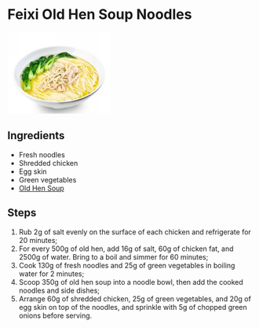 # Feixi Old Hen Soup Noodles

![Feixi Old Hen Soup Noodles](/images/肥西老母鸡汤面.png)

## Ingredients

- Fresh noodles
- Shredded chicken
- Egg skin
- Green vegetables
- [Old Hen Soup](/汤/老鸡汤.md)

## Steps

1. Rub 2g of salt evenly on the surface of each chicken and refrigerate for 20 minutes;
2. For every 500g of old hen, add 16g of salt, 60g of chicken fat, and 2500g of water. Bring to a boil and simmer for 60 minutes;
3. Cook 130g of fresh noodles and 25g of green vegetables in boiling water for 2 minutes;
4. Scoop 350g of old hen soup into a noodle bowl, then add the cooked noodles and side dishes;
5. Arrange 60g of shredded chicken, 25g of green vegetables, and 20g of egg skin on top of the noodles, and sprinkle with 5g of chopped green onions before serving.
